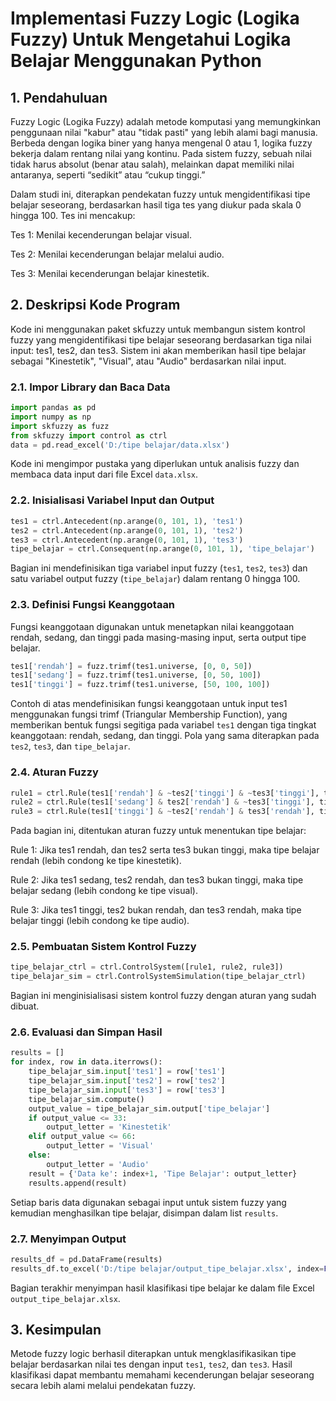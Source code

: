 # Implementasi Fuzzy Logic (Logika Fuzzy) Untuk Mengetahui Logika Belajar Menggunakan Python

## 1. Pendahuluan
Fuzzy Logic (Logika Fuzzy) adalah metode komputasi yang memungkinkan penggunaan nilai "kabur" atau "tidak pasti" yang lebih alami bagi manusia. Berbeda dengan logika biner yang hanya mengenal 0 atau 1, logika fuzzy bekerja dalam rentang nilai yang kontinu. Pada sistem fuzzy, sebuah nilai tidak harus absolut (benar atau salah), melainkan dapat memiliki nilai antaranya, seperti “sedikit” atau “cukup tinggi.”

Dalam studi ini, diterapkan pendekatan fuzzy untuk mengidentifikasi tipe belajar seseorang, berdasarkan hasil tiga tes yang diukur pada skala 0 hingga 100. Tes ini mencakup:

Tes 1: Menilai kecenderungan belajar visual.

Tes 2: Menilai kecenderungan belajar melalui audio.

Tes 3: Menilai kecenderungan belajar kinestetik.

## 2. Deskripsi Kode Program
Kode ini menggunakan paket skfuzzy untuk membangun sistem kontrol fuzzy yang mengidentifikasi tipe belajar seseorang berdasarkan tiga nilai input: tes1, tes2, dan tes3. Sistem ini akan memberikan hasil tipe belajar sebagai "Kinestetik", "Visual", atau "Audio" berdasarkan nilai input.

### 2.1. Impor Library dan Baca Data
```python
import pandas as pd
import numpy as np
import skfuzzy as fuzz
from skfuzzy import control as ctrl
data = pd.read_excel('D:/tipe belajar/data.xlsx')
```

Kode ini mengimpor pustaka yang diperlukan untuk analisis fuzzy dan membaca data input dari file Excel `data.xlsx`.

### 2.2. Inisialisasi Variabel Input dan Output
```python
tes1 = ctrl.Antecedent(np.arange(0, 101, 1), 'tes1')
tes2 = ctrl.Antecedent(np.arange(0, 101, 1), 'tes2')
tes3 = ctrl.Antecedent(np.arange(0, 101, 1), 'tes3')
tipe_belajar = ctrl.Consequent(np.arange(0, 101, 1), 'tipe_belajar')
```

Bagian ini mendefinisikan tiga variabel input fuzzy (`tes1`, `tes2`, `tes3`) dan satu variabel output fuzzy (`tipe_belajar`) dalam rentang 0 hingga 100.

### 2.3. Definisi Fungsi Keanggotaan

Fungsi keanggotaan digunakan untuk menetapkan nilai keanggotaan rendah, sedang, dan tinggi pada masing-masing input, serta output tipe belajar.
```python
tes1['rendah'] = fuzz.trimf(tes1.universe, [0, 0, 50])
tes1['sedang'] = fuzz.trimf(tes1.universe, [0, 50, 100])
tes1['tinggi'] = fuzz.trimf(tes1.universe, [50, 100, 100])
```

Contoh di atas mendefinisikan fungsi keanggotaan untuk input tes1 menggunakan fungsi trimf (Triangular Membership Function), yang memberikan bentuk fungsi segitiga pada variabel `tes1` dengan tiga tingkat keanggotaan: rendah, sedang, dan tinggi. Pola yang sama diterapkan pada `tes2`, `tes3`, dan `tipe_belajar`.

### 2.4. Aturan Fuzzy
```python
rule1 = ctrl.Rule(tes1['rendah'] & ~tes2['tinggi'] & ~tes3['tinggi'], tipe_belajar['rendah'])
rule2 = ctrl.Rule(tes1['sedang'] & tes2['rendah'] & ~tes3['tinggi'], tipe_belajar['sedang'])
rule3 = ctrl.Rule(tes1['tinggi'] & ~tes2['rendah'] & tes3['rendah'], tipe_belajar['tinggi'])
```

Pada bagian ini, ditentukan aturan fuzzy untuk menentukan tipe belajar:

Rule 1: Jika tes1 rendah, dan tes2 serta tes3 bukan tinggi, maka tipe belajar rendah (lebih condong ke tipe kinestetik).

Rule 2: Jika tes1 sedang, tes2 rendah, dan tes3 bukan tinggi, maka tipe belajar sedang (lebih condong ke tipe visual).

Rule 3: Jika tes1 tinggi, tes2 bukan rendah, dan tes3 rendah, maka tipe belajar tinggi (lebih condong ke tipe audio).

### 2.5. Pembuatan Sistem Kontrol Fuzzy

```python
tipe_belajar_ctrl = ctrl.ControlSystem([rule1, rule2, rule3])
tipe_belajar_sim = ctrl.ControlSystemSimulation(tipe_belajar_ctrl)
```
Bagian ini menginisialisasi sistem kontrol fuzzy dengan aturan yang sudah dibuat.

### 2.6. Evaluasi dan Simpan Hasil

```python
results = []
for index, row in data.iterrows():
    tipe_belajar_sim.input['tes1'] = row['tes1']
    tipe_belajar_sim.input['tes2'] = row['tes2']
    tipe_belajar_sim.input['tes3'] = row['tes3']
    tipe_belajar_sim.compute()
    output_value = tipe_belajar_sim.output['tipe_belajar']
    if output_value <= 33:
        output_letter = 'Kinestetik'
    elif output_value <= 66:
        output_letter = 'Visual'
    else:
        output_letter = 'Audio'
    result = {'Data ke': index+1, 'Tipe Belajar': output_letter}
    results.append(result)
```

Setiap baris data digunakan sebagai input untuk sistem fuzzy yang kemudian menghasilkan tipe belajar, disimpan dalam list `results`.

### 2.7. Menyimpan Output
```python
results_df = pd.DataFrame(results)
results_df.to_excel('D:/tipe belajar/output_tipe_belajar.xlsx', index=False)
```

Bagian terakhir menyimpan hasil klasifikasi tipe belajar ke dalam file Excel `output_tipe_belajar.xlsx`.

## 3. Kesimpulan

Metode fuzzy logic berhasil diterapkan untuk mengklasifikasikan tipe belajar berdasarkan nilai tes dengan input `tes1`, `tes2`, dan `tes3`. Hasil klasifikasi dapat membantu memahami kecenderungan belajar seseorang secara lebih alami melalui pendekatan fuzzy.
